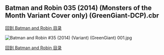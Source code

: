 ## Batman and Robin 035 (2014) (Monsters of the Month Variant Cover only) (GreenGiant-DCP).cbr


[回到 Batman and Robin 目录](https://github.com/alicewish/markdown/blob/master/series/Batman-Robin.md)


![Batman and Robin #35 (2014) (Variant) (GreenGiant) 001.jpg](https://wx1.sinaimg.cn/large/6a9fdecagy1fq32vrbfc6j21kw2f24qq.jpg)

[回到 Batman and Robin 目录](https://github.com/alicewish/markdown/blob/master/series/Batman-Robin.md)

